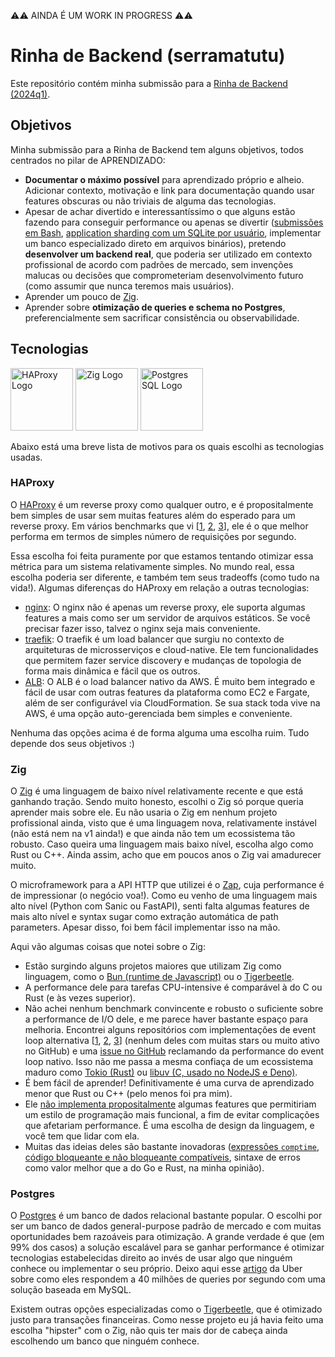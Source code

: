 ⚠️⚠️ AINDA É UM WORK IN PROGRESS ⚠️⚠️

# Rinha de Backend (serramatutu)

Este repositório contém minha submissão para a [Rinha de Backend (2024q1)](https://github.com/zanfranceschi/rinha-de-backend-2024-q1).




## Objetivos

Minha submissão para a Rinha de Backend tem alguns objetivos, todos centrados no pilar de APRENDIZADO:
- **Documentar o máximo possível** para aprendizado próprio e alheio. Adicionar contexto, motivação e link para documentação quando usar features obscuras ou não triviais de alguma das tecnologias.
- Apesar de achar divertido e interessantíssimo o que alguns estão fazendo para conseguir performance ou apenas se divertir ([submissões em Bash](https://github.com/zanfranceschi/rinha-de-backend-2024-q1/tree/main/participantes/canabrava), [application sharding com um SQLite por usuário](https://github.com/zanfranceschi/rinha-de-backend-2024-q1/tree/main/participantes/avalonbits), implementar um banco especializado direto em arquivos binários), pretendo **desenvolver um backend real**, que poderia ser utilizado em contexto profissional de acordo com padrões de mercado, sem invenções malucas ou decisões que comprometeriam desenvolvimento futuro (como assumir que nunca teremos mais usuários). 
- Aprender um pouco de [Zig](https://ziglang.org/).
- Aprender sobre **otimização de queries e schema no Postgres**, preferencialmente sem sacrificar consistência ou observabilidade.



## Tecnologias

[<img src="https://cdn.haproxy.com/wp-content/uploads/2015/10/HAProxy_Logo-2-1.png" alt="HAProxy Logo" height="100"/>](https://haproxy.com/)
[<img src="https://ziglang.org/zig-logo-light.svg" alt="Zig Logo" height="100"/>](https://ziglang.org/)
[<img src="https://upload.wikimedia.org/wikipedia/commons/thumb/2/29/Postgresql_elephant.svg/1985px-Postgresql_elephant.svg.png" alt="Postgres SQL Logo" height="100"/>](https://www.postgresql.org/)

Abaixo está uma breve lista de motivos para os quais escolhi as tecnologias usadas.

### HAProxy

O [HAProxy](https://www.haproxy.com/) é um reverse proxy como qualquer outro, e é propositalmente bem simples de usar sem muitas features além do esperado para um reverse proxy. Em vários benchmarks que vi [[1](https://github.com/NickMRamirez/Proxy-Benchmarks), [2](https://www.loggly.com/blog/benchmarking-5-popular-load-balancers-nginx-haproxy-envoy-traefik-and-alb/), [3](https://github.com/scalereal/loadbalancer-benchmark)], ele é o que melhor performa em termos de simples número de requisições por segundo.

Essa escolha foi feita puramente por que estamos tentando otimizar essa métrica para um sistema relativamente simples. No mundo real, essa escolha poderia ser diferente, e também tem seus tradeoffs (como tudo na vida!). Algumas diferenças do HAProxy em relação a outras tecnologias:
- [nginx](https://nginx.org/en/): O nginx não é apenas um reverse proxy, ele suporta algumas features a mais como ser um servidor de arquivos estáticos. Se você precisar fazer isso, talvez o nginx seja mais conveniente.
- [traefik](https://doc.traefik.io/traefik/): O traefik é um load balancer que surgiu no contexto de arquiteturas de microsserviços e cloud-native. Ele tem funcionalidades que permitem fazer service discovery e mudanças de topologia de forma mais dinâmica e fácil que os outros.
- [ALB](https://aws.amazon.com/elasticloadbalancing/application-load-balancer/): O ALB é o load balancer nativo da AWS. É muito bem integrado e fácil de usar com outras features da plataforma como EC2 e Fargate, além de ser configurável via CloudFormation. Se sua stack toda vive na AWS, é uma opção auto-gerenciada bem simples e conveniente.

Nenhuma das opções acima é de forma alguma uma escolha ruim. Tudo depende dos seus objetivos :)



### Zig

O [Zig](https://ziglang.org/) é uma linguagem de baixo nível relativamente recente e que está ganhando tração. Sendo muito honesto, escolhi o Zig só porque queria aprender mais sobre ele. Eu não usaria o Zig em nenhum projeto profissional ainda, visto que é uma linguagem nova, relativamente instável (não está nem na v1 ainda!) e que ainda não tem um ecossistema tão robusto. Caso queira uma linguagem mais baixo nível, escolha algo como Rust ou C++. Ainda assim, acho que em poucos anos o Zig vai amadurecer muito.


O microframework para a API HTTP que utilizei é o [Zap](https://github.com/zigzap/zap/), cuja performance é de impressionar (o negócio voa!). Como eu venho de uma linguagem mais alto nível (Python com Sanic ou FastAPI), senti falta algumas features de mais alto nível e syntax sugar como extração automática de path parameters. Apesar disso, foi bem fácil implementar isso na mão.


Aqui vão algumas coisas que notei sobre o Zig:
- Estão surgindo alguns projetos maiores que utilizam Zig como linguagem, como o [Bun (runtime de Javascript)](https://bun.sh/) ou o [Tigerbeetle](https://tigerbeetle.com/). 
- A performance dele para tarefas CPU-intensive é comparável à do C ou Rust (e às vezes superior).
- Não achei nenhum benchmark convincente e robusto o suficiente sobre a performance de I/O dele, e me parece haver bastante espaço para melhoria. Encontrei alguns repositórios com implementações de event loop alternativa [[1](https://github.com/mitchellh/libxev), [2](https://github.com/saltzm/async_io_uring), [3](https://github.com/mitchellh/zig-libuv)] (nenhum deles com muitas stars ou muito ativo no GitHub) e uma [issue no GitHub](https://github.com/ziglang/zig/issues/8224) reclamando da performance do event loop nativo. Isso não me passa a mesma confiaça de um ecossistema maduro como [Tokio (Rust)](https://tokio.rs/) ou [libuv (C, usado no NodeJS e Deno)](https://github.com/libuv/libuv).
- É bem fácil de aprender! Definitivamente é uma curva de aprendizado menor que Rust ou C++ (pelo menos foi pra mim).
- Ele [não implementa propositalmente](https://github.com/ziglang/zig/issues/229) algumas features que permitiriam um estilo de programação mais funcional, a fim de evitar complicações que afetariam performance. É uma escolha de design da linguagem, e você tem que lidar com ela.
- Muitas das ideias deles são bastante inovadoras ([expressões `comptime`](https://kristoff.it/blog/what-is-zig-comptime/), [código bloqueante e não bloqueante compatíveis](https://www.reddit.com/r/rust/comments/lwsqcc/what_do_you_guys_think_about_zigs_approach_to/), sintaxe de erros como valor melhor que a do Go e Rust, na minha opinião).



### Postgres

O [Postgres](https://www.postgresql.org/) é um banco de dados relacional bastante popular. O escolhi por ser um banco de dados general-purpose padrão de mercado e com muitas oportunidades bem razoáveis para otimização. A grande verdade é que (em 99% dos casos) a solução escalável para se ganhar performance é otimizar tecnologias estabelecidas direito ao invés de usar algo que ninguém conhece ou implementar o seu próprio. Deixo aqui esse [artigo](https://www.uber.com/en-BR/blog/how-uber-serves-over-40-million-reads-per-second-using-an-integrated-cache/) da Uber sobre como eles respondem a 40 milhões de queries por segundo com uma solução baseada em MySQL.

Existem outras opções especializadas como o [Tigerbeetle](https://tigerbeetle.com/), que é otimizado justo para transações financeiras. Como nesse projeto eu já havia feito uma escolha "hipster" com o Zig, não quis ter mais dor de cabeça ainda escolhendo um banco que ninguém conhece.